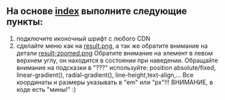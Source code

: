 ## На основе [index](./index.html) выполните следующие пункты:

1. подключите иконочный шрифт с любого CDN
2.  сделайте меню как на [result.png](./result.png),
    а так же обратите внимание на детали [result-zoomed.png](./result-zoomed.png)
    Обратите внимание на элемент в левом верхнем углу, он находится в состоянии при наведении.
    Обращайте внимание на подсказки в "???"
    используйте: position absolute/fixed, linear-gradient(), radial-gradient(),
    line-height,text-align,...
    Все координаты и размеры указывать в "em" или "px"!!!
    ВНИМАНИЕ, в коде есть "мины!" :)

